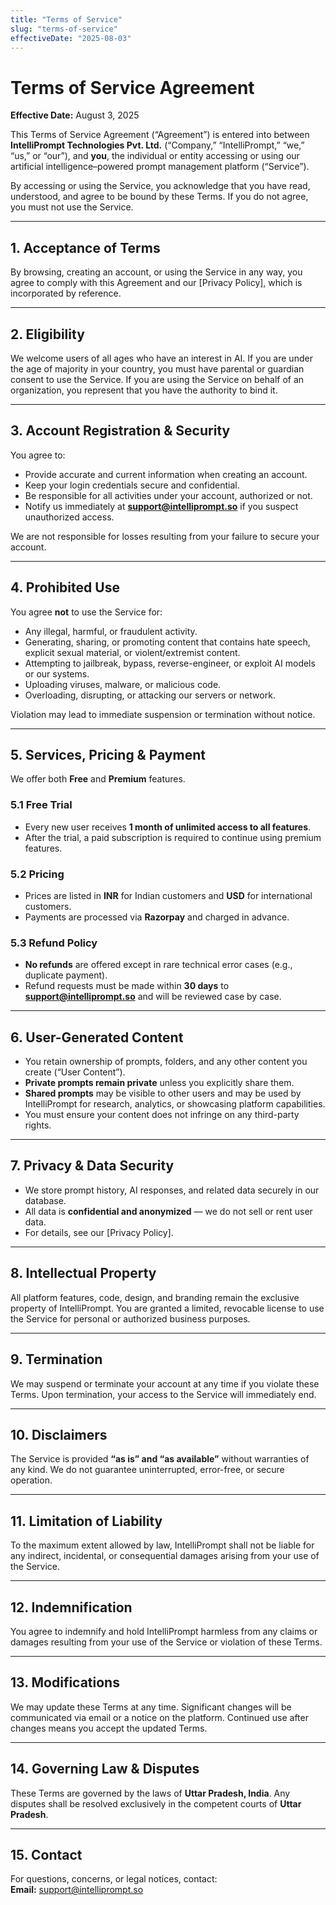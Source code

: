 ```yaml
---
title: "Terms of Service"
slug: "terms-of-service"
effectiveDate: "2025-08-03"
---
```


# Terms of Service Agreement

**Effective Date:** August 3, 2025

This Terms of Service Agreement (“Agreement”) is entered into between **IntelliPrompt Technologies Pvt. Ltd.** (“Company,” “IntelliPrompt,” “we,” “us,” or “our”), and **you**, the individual or entity accessing or using our artificial intelligence–powered prompt management platform (“Service”).

By accessing or using the Service, you acknowledge that you have read, understood, and agree to be bound by these Terms. If you do not agree, you must not use the Service.

---

## 1. Acceptance of Terms
By browsing, creating an account, or using the Service in any way, you agree to comply with this Agreement and our [Privacy Policy], which is incorporated by reference.

---

## 2. Eligibility
We welcome users of all ages who have an interest in AI. If you are under the age of majority in your country, you must have parental or guardian consent to use the Service. If you are using the Service on behalf of an organization, you represent that you have the authority to bind it.

---

## 3. Account Registration & Security
You agree to:  
- Provide accurate and current information when creating an account.  
- Keep your login credentials secure and confidential.  
- Be responsible for all activities under your account, authorized or not.  
- Notify us immediately at **support@intelliprompt.so** if you suspect unauthorized access.  

We are not responsible for losses resulting from your failure to secure your account.

---

## 4. Prohibited Use
You agree **not** to use the Service for:  
- Any illegal, harmful, or fraudulent activity.  
- Generating, sharing, or promoting content that contains hate speech, explicit sexual material, or violent/extremist content.  
- Attempting to jailbreak, bypass, reverse-engineer, or exploit AI models or our systems.  
- Uploading viruses, malware, or malicious code.  
- Overloading, disrupting, or attacking our servers or network.  

Violation may lead to immediate suspension or termination without notice.

---

## 5. Services, Pricing & Payment
We offer both **Free** and **Premium** features.

### 5.1 Free Trial
- Every new user receives **1 month of unlimited access to all features**.  
- After the trial, a paid subscription is required to continue using premium features.  

### 5.2 Pricing
- Prices are listed in **INR** for Indian customers and **USD** for international customers.  
- Payments are processed via **Razorpay** and charged in advance.  

### 5.3 Refund Policy
- **No refunds** are offered except in rare technical error cases (e.g., duplicate payment).  
- Refund requests must be made within **30 days** to **support@intelliprompt.so** and will be reviewed case by case.  

---

## 6. User-Generated Content
- You retain ownership of prompts, folders, and any other content you create (“User Content”).  
- **Private prompts remain private** unless you explicitly share them.  
- **Shared prompts** may be visible to other users and may be used by IntelliPrompt for research, analytics, or showcasing platform capabilities.  
- You must ensure your content does not infringe on any third-party rights.

---

## 7. Privacy & Data Security
- We store prompt history, AI responses, and related data securely in our database.  
- All data is **confidential and anonymized** — we do not sell or rent user data.  
- For details, see our [Privacy Policy].

---

## 8. Intellectual Property
All platform features, code, design, and branding remain the exclusive property of IntelliPrompt. You are granted a limited, revocable license to use the Service for personal or authorized business purposes.

---

## 9. Termination
We may suspend or terminate your account at any time if you violate these Terms. Upon termination, your access to the Service will immediately end.

---

## 10. Disclaimers
The Service is provided **“as is” and “as available”** without warranties of any kind. We do not guarantee uninterrupted, error-free, or secure operation.

---

## 11. Limitation of Liability
To the maximum extent allowed by law, IntelliPrompt shall not be liable for any indirect, incidental, or consequential damages arising from your use of the Service.

---

## 12. Indemnification
You agree to indemnify and hold IntelliPrompt harmless from any claims or damages resulting from your use of the Service or violation of these Terms.

---

## 13. Modifications
We may update these Terms at any time. Significant changes will be communicated via email or a notice on the platform. Continued use after changes means you accept the updated Terms.

---

## 14. Governing Law & Disputes
These Terms are governed by the laws of **Uttar Pradesh, India**. Any disputes shall be resolved exclusively in the competent courts of **Uttar Pradesh**.

---

## 15. Contact
For questions, concerns, or legal notices, contact:  
**Email:** support@intelliprompt.so
